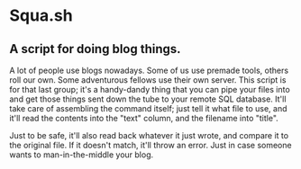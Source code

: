 # Squa.sh
## A script for doing blog things.

A lot of people use blogs nowadays. Some of us use premade tools, others roll our own. Some adventurous fellows use their own server.
This script is for that last group; it's a handy-dandy thing that you can pipe your files into and get those things sent down the tube to your remote SQL database. It'll take care of assembling the command itself; just tell it what file to use, and it'll read the contents into the "text" column, and the filename into "title".

Just to be safe, it'll also read back whatever it just wrote, and compare it to the original file. If it doesn't match, it'll throw an error. Just in case someone wants to man-in-the-middle your blog.
